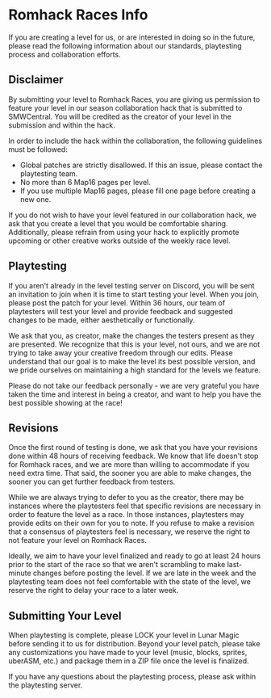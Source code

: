 # Romhack Races Info 

If you are creating a level for us, or are interested in doing so in the future, please read the following information about our standards, playtesting process and collaboration efforts.

## Disclaimer

By submitting your level to Romhack Races, you are giving us permission to feature your level in our season collaboration hack that is submitted to SMWCentral. You will be credited as the creator of your level in the submission and within the hack.

In order to include the hack within the collaboration, the following guidelines must be followed:
- Global patches are strictly disallowed. If this an issue, please contact the playtesting team.
- No more than 6 Map16 pages per level.
- If you use multiple Map16 pages, please fill one page before creating a new one.

If you do not wish to have your level featured in our collaboration hack, we ask that you create a level that you would be comfortable sharing. Additionally, please refrain from using your hack to explicitly promote upcoming or other creative works outside of the weekly race level.

## Playtesting

If you aren't already in the level testing server on Discord, you will be sent an invitation to join when it is time to start testing your level. When you join, please post the patch for your level. Within 36 hours, our team of playtesters will test your level and provide feedback and suggested changes to be made, either aesthetically or functionally. 

We ask that you, as creator, make the changes the testers present as they are presented. We recognize that this is your level, not ours, and we are not trying to take away your creative freedom through our edits. Please understand that our goal is to make the level its best possible version, and we pride ourselves on maintaining a high standard for the levels we feature. 

Please do not take our feedback personally - we are very grateful you have taken the time and interest in being a creator, and want to help you have the best possible showing at the race!

## Revisions

Once the first round of testing is done, we ask that you have your revisions done within 48 hours of receiving feedback. We know that life doesn't stop for Romhack races, and we are more than willing to accommodate if you need extra time. That said, the sooner you are able to make changes, the sooner you can get further feedback from testers. 

While we are always trying to defer to you as the creator, there may be instances where the playtesters feel that specific revisions are necessary in order to feature the level as a race. In those instances, playtesters may provide edits on their own for you to note. If you refuse to make a revision that a consensus of playtesters feel is necessary, we reserve the right to not feature your level on Romhack Races.

Ideally, we aim to have your level finalized and ready to go at least 24 hours prior to the start of the race so that we aren't scrambling to make last-minute changes before posting the level. If we are late in the week and the playtesting team does not feel comfortable with the state of the level, we reserve the right to delay your race to a later week. 


## Submitting Your Level

When playtesting is complete, please LOCK your level in Lunar Magic before sending it to us for distribution. Beyond your level patch, please take any customizations you have made to your level (music, blocks, sprites, uberASM, etc.) and package them in a ZIP file once the level is finalized. 

If you have any questions about the playtesting process, please ask within the playtesting server.
